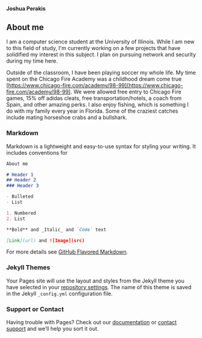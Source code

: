 #### Joshua Perakis

## About me
I am a computer science student at the University of Illinois. While I am new to this field of study, I'm currently working on a few projects that have solidified my interest in this subject. I plan on pursuing network and security during my time here. 


Outside of the classroom, I have been playing soccer my whole life. My time spent on the Chicago Fire Academy was a childhood dream come true [https://www.chicago-fire.com/academy/98-99](https://www.chicago-fire.com/academy/98-99). We were allowed free entry to Chicago Fire games, 15% off adidas cleats, free transportation/hotels, a coach from Spain, and other amazing perks. I also enjoy fishing, which is something I do with my family every year in Florida. Some of the craziest catches include mating horseshoe crabs and a bullshark.

### Markdown

Markdown is a lightweight and easy-to-use syntax for styling your writing. It includes conventions for

```markdown
About me

# Header 1
## Header 2
### Header 3

- Bulleted
- List

1. Numbered
2. List

**Bold** and _Italic_ and `Code` text

[Link](url) and ![Image](src)
```

For more details see [GitHub Flavored Markdown](https://guides.github.com/features/mastering-markdown/).

### Jekyll Themes

Your Pages site will use the layout and styles from the Jekyll theme you have selected in your [repository settings](https://github.com/joshuaPerakis/joshuaPerakis.github.io/settings). The name of this theme is saved in the Jekyll `_config.yml` configuration file.

### Support or Contact

Having trouble with Pages? Check out our [documentation](https://help.github.com/categories/github-pages-basics/) or [contact support](https://github.com/contact) and we’ll help you sort it out.
